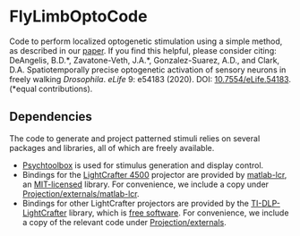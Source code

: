 # FlyLimbOptoCode

Code to perform localized optogenetic stimulation using a simple method, as described in our [paper](https://doi.org/10.7554/eLife.54183). If you find this helpful, please consider citing: DeAngelis, B.D.\*, Zavatone-Veth, J.A.\*, Gonzalez-Suarez, A.D., and Clark, D.A. Spatiotemporally precise optogenetic activation of sensory neurons in freely walking *Drosophila*. *eLife* 9: e54183 (2020). DOI: [10.7554/eLife.54183](https://doi.org/10.7554/eLife.54183). (\*equal contributions).

## Dependencies

The code to generate and project patterned stimuli relies on several packages and libraries, all of which are freely available.

- [Psychtoolbox](http://psychtoolbox.org/) is used for stimulus generation and display control. 
- Bindings for the [LightCrafter 4500](http://www.ti.com/tool/DLPLCR4500EVM) projector are provided by [matlab-lcr](https://github.com/Stage-VSS/matlab-lcr), an [MIT-licensed](https://opensource.org/licenses/MIT) library. For convenience, we include a copy under [Projection/externals/matlab-lcr](https://github.com/ClarkLabCode/FlyLimbOptoCode/tree/master/Projection/externals/matlab-lcr).
- Bindings for other LightCrafter projectors are provided by the [TI-DLP-LightCrafter](https://github.com/fglichttechnik/TI-DLP-LightCrafter) library, which is [free software](https://github.com/fglichttechnik/TI-DLP-LightCrafter/blob/master/README.txt). For convenience, we include a copy of the relevant code under [Projection/externals](https://github.com/ClarkLabCode/FlyLimbOptoCode/tree/master/Projection/externals).
